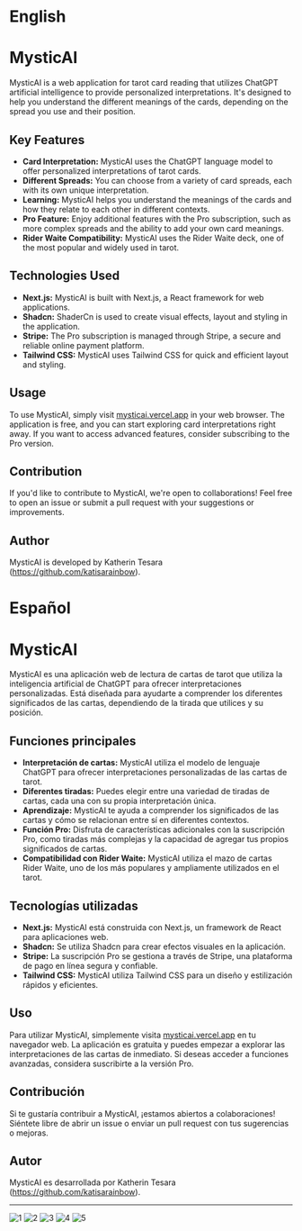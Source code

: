 
# English

# MysticAI

MysticAI is a web application for tarot card reading that utilizes ChatGPT artificial intelligence to provide personalized interpretations. It's designed to help you understand the different meanings of the cards, depending on the spread you use and their position.

## Key Features

- **Card Interpretation:** MysticAI uses the ChatGPT language model to offer personalized interpretations of tarot cards.
- **Different Spreads:** You can choose from a variety of card spreads, each with its own unique interpretation.
- **Learning:** MysticAI helps you understand the meanings of the cards and how they relate to each other in different contexts.
- **Pro Feature:** Enjoy additional features with the Pro subscription, such as more complex spreads and the ability to add your own card meanings.
- **Rider Waite Compatibility:** MysticAI uses the Rider Waite deck, one of the most popular and widely used in tarot.

## Technologies Used

- **Next.js:** MysticAI is built with Next.js, a React framework for web applications.
- **Shadcn:** ShaderCn is used to create visual effects, layout and styling in the application.
- **Stripe:** The Pro subscription is managed through Stripe, a secure and reliable online payment platform.
- **Tailwind CSS:** MysticAI uses Tailwind CSS for quick and efficient layout and styling.

## Usage

To use MysticAI, simply visit [mysticai.vercel.app](https://mysticai.vercel.app) in your web browser. The application is free, and you can start exploring card interpretations right away. If you want to access advanced features, consider subscribing to the Pro version.

## Contribution

If you'd like to contribute to MysticAI, we're open to collaborations! Feel free to open an issue or submit a pull request with your suggestions or improvements.

## Author

MysticAI is developed by Katherin Tesara (https://github.com/katisarainbow).


# Español

# MysticAI

MysticAI es una aplicación web de lectura de cartas de tarot que utiliza la inteligencia artificial de ChatGPT para ofrecer interpretaciones personalizadas. Está diseñada para ayudarte a comprender los diferentes significados de las cartas, dependiendo de la tirada que utilices y su posición.

## Funciones principales

- **Interpretación de cartas:** MysticAI utiliza el modelo de lenguaje ChatGPT para ofrecer interpretaciones personalizadas de las cartas de tarot.
- **Diferentes tiradas:** Puedes elegir entre una variedad de tiradas de cartas, cada una con su propia interpretación única.
- **Aprendizaje:** MysticAI te ayuda a comprender los significados de las cartas y cómo se relacionan entre sí en diferentes contextos.
- **Función Pro:** Disfruta de características adicionales con la suscripción Pro, como tiradas más complejas y la capacidad de agregar tus propios significados de cartas.
- **Compatibilidad con Rider Waite:** MysticAI utiliza el mazo de cartas Rider Waite, uno de los más populares y ampliamente utilizados en el tarot.

## Tecnologías utilizadas

- **Next.js:** MysticAI está construida con Next.js, un framework de React para aplicaciones web.
- **Shadcn:** Se utiliza Shadcn para crear efectos visuales en la aplicación.
- **Stripe:** La suscripción Pro se gestiona a través de Stripe, una plataforma de pago en línea segura y confiable.
- **Tailwind CSS:** MysticAI utiliza Tailwind CSS para un diseño y estilización rápidos y eficientes.

## Uso

Para utilizar MysticAI, simplemente visita [mysticai.vercel.app](https://mysticai.vercel.app) en tu navegador web. La aplicación es gratuita y puedes empezar a explorar las interpretaciones de las cartas de inmediato. Si deseas acceder a funciones avanzadas, considera suscribirte a la versión Pro.

## Contribución

Si te gustaría contribuir a MysticAI, ¡estamos abiertos a colaboraciones! Siéntete libre de abrir un issue o enviar un pull request con tus sugerencias o mejoras.

## Autor

MysticAI es desarrollada por Katherin Tesara (https://github.com/katisarainbow).

---

![1](https://github.com/katisarainbow/MysticAI/assets/94558563/726ff499-88b4-4997-9afc-4ea200964133)
![2](https://github.com/katisarainbow/MysticAI/assets/94558563/56f842eb-99d3-408d-bbcc-88831846958d)
![3](https://github.com/katisarainbow/MysticAI/assets/94558563/8d739a71-c3ac-42f6-9dbe-b7fd3d175f05)
![4](https://github.com/katisarainbow/MysticAI/assets/94558563/b6e4a262-0caf-467b-9fba-7afba69f5bb7)
![5](https://github.com/katisarainbow/MysticAI/assets/94558563/cbbe909e-bf40-4524-acc9-fa6acb7568d3)





